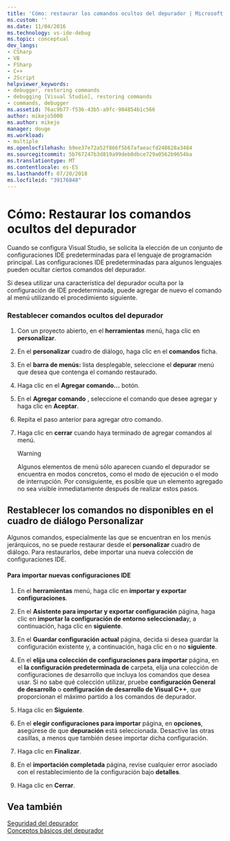 ```yaml
---
title: 'Cómo: restaurar los comandos ocultos del depurador | Microsoft Docs'
ms.custom: ''
ms.date: 11/04/2016
ms.technology: vs-ide-debug
ms.topic: conceptual
dev_langs:
- CSharp
- VB
- FSharp
- C++
- JScript
helpviewer_keywords:
- debugger, restoring commands
- debugging [Visual Studio], restoring commands
- commands, debugger
ms.assetid: 76ac9b77-f536-43b5-a9fc-984854b1c566
author: mikejo5000
ms.author: mikejo
manager: douge
ms.workload:
- multiple
ms.openlocfilehash: b9ee37e72a52f866f5b67afaeacfd248628a3484
ms.sourcegitcommit: 5b767247b3d819a99deb0dbce729a0562b9654ba
ms.translationtype: MT
ms.contentlocale: es-ES
ms.lasthandoff: 07/20/2018
ms.locfileid: "39176848"
---
```

# <a name="how-to-restore-hidden-debugger-commands"></a>Cómo: Restaurar los comandos ocultos del depurador
Cuando se configura Visual Studio, se solicita la elección de un conjunto de configuraciones IDE predeterminadas para el lenguaje de programación principal. Las configuraciones IDE predeterminadas para algunos lenguajes pueden ocultar ciertos comandos del depurador.  
  
 Si desea utilizar una característica del depurador oculta por la configuración de IDE predeterminada, puede agregar de nuevo el comando al menú utilizando el procedimiento siguiente.  
  
### <a name="to-restore-hidden-debugger-commands"></a>Restablecer comandos ocultos del depurador  
  
1.  Con un proyecto abierto, en el **herramientas** menú, haga clic en **personalizar**.  
  
2.  En el **personalizar** cuadro de diálogo, haga clic en el **comandos** ficha.  
  
3.  En el **barra de menús:** lista desplegable, seleccione el **depurar** menú que desea que contenga el comando restaurado.  
  
4.  Haga clic en el **Agregar comando...**  botón.  
  
5.  En el **Agregar comando** , seleccione el comando que desee agregar y haga clic en **Aceptar**.  
  
6.  Repita el paso anterior para agregar otro comando.  
  
7.  Haga clic en **cerrar** cuando haya terminado de agregar comandos al menú.  
  
    > [!WARNING]
    >  Algunos elementos de menú sólo aparecen cuando el depurador se encuentra en modos concretos, como el modo de ejecución o el modo de interrupción. Por consiguiente, es posible que un elemento agregado no sea visible inmediatamente después de realizar estos pasos.  
  
## <a name="restoring-commands-not-available-from-the-customize-dialog-box"></a>Restablecer los comandos no disponibles en el cuadro de diálogo Personalizar  
 Algunos comandos, especialmente las que se encuentran en los menús jerárquicos, no se puede restaurar desde el **personalizar** cuadro de diálogo. Para restaurarlos, debe importar una nueva colección de configuraciones IDE.  
  
#### <a name="to-import-new-ide-settings"></a>Para importar nuevas configuraciones IDE  
  
1.  En el **herramientas** menú, haga clic en **importar y exportar configuraciones**.  
  
2.  En el **Asistente para importar y exportar configuración** página, haga clic en **importar la configuración de entorno seleccionada**y, a continuación, haga clic en **siguiente**.  
  
3.  En el **Guardar configuración actual** página, decida si desea guardar la configuración existente y, a continuación, haga clic en o no **siguiente**.  
  
4.  En el **elija una colección de configuraciones para importar** página, en el **la configuración predeterminada de** carpeta, elija una colección de configuraciones de desarrollo que incluya los comandos que desea usar. Si no sabe qué colección utilizar, pruebe **configuración General de desarrollo** o **configuración de desarrollo de Visual C++**, que proporcionan el máximo partido a los comandos de depurador.  
  
5.  Haga clic en **Siguiente**.  
  
6.  En el **elegir configuraciones para importar** página, en **opciones**, asegúrese de que **depuración** está seleccionada. Desactive las otras casillas, a menos que también desee importar dicha configuración.  
  
7.  Haga clic en **Finalizar**.  
  
8.  En el **importación completada** página, revise cualquier error asociado con el restablecimiento de la configuración bajo **detalles**.  
  
9. Haga clic en **Cerrar**.  
  
## <a name="see-also"></a>Vea también  
 [Seguridad del depurador](../debugger/debugger-security.md)   
 [Conceptos básicos del depurador](../debugger/getting-started-with-the-debugger.md)